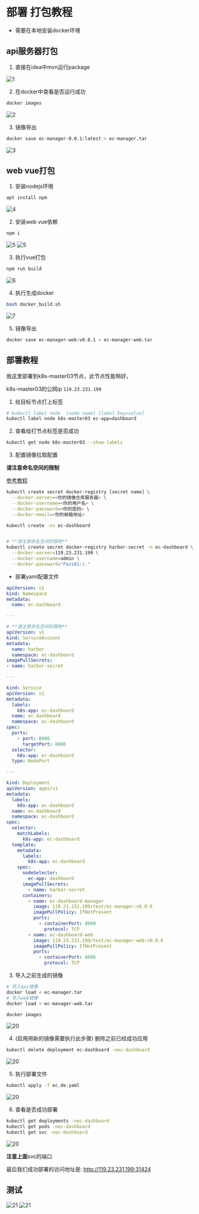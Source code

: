 # 部署 打包教程

- 需要在本地安装docker环境

## api服务器打包

1. 直接在idea中mvn运行package

![1](images/2.png)

2. 在docker中查看是否运行成功

```sh
docker images
```

![2](images/3.png)

3. 镜像导出

```sh
docker save ec-manager-0.0.1:latest > ec-manager.tar
```

![3](images/11.png)


## web vue打包

1. 安装nodejs环境

```sh
apt install npm
```

![4](images/4.png)

2. 安装web vue依赖

```sh
npm i
```
![5](images/5.png)
![5](images/6.png)

3. 执行vue打包

```sh
npm run build
```

![6](images/7.png)

4. 执行生成docker

```sh
bash docker_build.sh
```

![7](images/8.png)

5. 镜像导出

```sh
docker save ec-manager-web:v0.0.1 > ec-manager-web.tar
```


## 部署教程

我这里部署到k8s-master03节点，此节点性能稍好。

k8s-master03的公网ip `119.23.231.199`

1. 给目标节点打上标签

```sh
# kubectl label node  [node name] [label key=value]
kubectl label node k8s-master03 ec-app=dashboard
```

2. 查看给打节点标签是否成功

```sh
kubectl get node k8s-master03 --show-labels
```

3. 配置镜像拉取配置

**请注意命名空间的限制**

[参考教程](https://kubernetes.io/zh-cn/docs/tasks/configure-pod-container/pull-image-private-registry/)

```sh
kubectl create secret docker-registry [secret name] \
  --docker-server=<你的镜像仓库服务器> \
  --docker-username=<你的用户名> \
  --docker-password=<你的密码> \
  --docker-email=<你的邮箱地址>

kubectl create -ns ec-dashboard


# **请注意命名空间的限制**
kubectl create secret docker-registry harbor-secret -n ec-dashboard \
  --docker-server=119.23.231.199 \
  --docker-username=admin \
  --docker-password="Pass01:)."
```


- 部署yaml配置文件

```yaml
apiVersion: v1
kind: Namespace
metadata:
  name: ec-dashboard

---

# **请注意命名空间的限制**
apiVersion: v1
kind: ServiceAccount
metadata:
  name: harbor
  namespace: ec-dashboard
imagePullSecrets:
- name: harbor-secret

---

kind: Service
apiVersion: v1
metadata:
  labels:
    k8s-app: ec-dashboard
  name: ec-dashboard
  namespace: ec-dashboard
spec:
  ports:
    - port: 8086
      targetPort: 8086
  selector:
    k8s-app: ec-dashboard
  type: NodePort

---

kind: Deployment
apiVersion: apps/v1
metadata:
  labels:
    k8s-app: ec-dashboard
  name: ec-dashboard
  namespace: ec-dashboard
spec:
  selector:
    matchLabels:
      k8s-app: ec-dashboard
  template:
    metadata:
      labels:
        k8s-app: ec-dashboard
    spec:
      nodeSelector:
        ec-app: dashboard
      imagePullSecrets:
        - name: harbor-secret
      containers:
        - name: ec-dashboard-manager
          image: 119.23.231.199/test/ec-manager:v0.0.6
          imagePullPolicy: IfNotPresent
          ports:
            - containerPort: 8080
              protocol: TCP
        - name: ec-dashboard-web
          image: 119.23.231.199/test/ec-manager-web:v0.0.6
          imagePullPolicy: IfNotPresent
          ports:
            - containerPort: 8086
              protocol: TCP
```

3. 导入之前生成的镜像

```sh
# 导入api镜像
docker load < ec-manager.tar
# 导入web镜像
docker load < ec-manager-web.tar

docker images
```

![20](images/18.png)

4. (启用用新的镜像需要执行此步骤) 删除之前已经成功应用

```sh
kubectl delete deployment ec-dashboard -nec-dashboard
```

![20](images/23.png)

5. 执行部署文件

```sh
kubectl apply -f ec_de.yaml
```

![20](images/19.png)

6. 查看是否成功部署

```sh
kubectl get deployments -nec-dashboard
kubectl get pods -nec-dashboard
kubectl get svc -nec-dashboard
```

![20](images/20.png)

**注意上面**svc的端口

最后我们成功部署的访问地址是: http://119.23.231.199:31424

## 测试

![21](images/21.png)
![21](images/22.png)